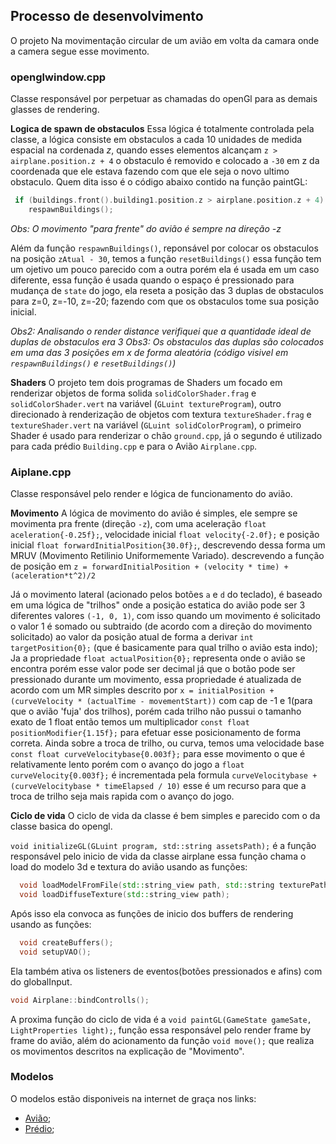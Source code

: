 ## Processo de desenvolvimento
O projeto Na movimentação circular de um avião em volta da camara onde a camera segue esse movimento.

### openglwindow.cpp

Classe responsável por perpetuar as chamadas do openGl para as demais glasses de rendering.

**Logica de spawn de obstaculos**
Essa lógica é totalmente controlada pela classe, a lógica consiste em obstaculos a cada 10 unidades de medida espacial na cordenada *z*, quando esses elementos alcançam `z > airplane.position.z + 4` o obstaculo é removido e colocado a `-30` em z da coordenada que ele estava fazendo com que ele seja o novo ultimo obstaculo. Quem dita isso é o código abaixo contido na função paintGL:
```cpp
 if (buildings.front().building1.position.z > airplane.position.z + 4)
    respawnBuildings();
```
_Obs: O movimento "para frente" do avião é sempre na direção -z_

Além da função `respawnBuildings()`, reponsável por colocar os obstaculos na posição `zAtual - 30`, temos a função `resetBuildings()` essa função tem um ojetivo um pouco parecido com a outra porém ela é usada em um caso diferente, essa função é usada quando o espaço é pressionado para mudança de `state` do jogo, ela reseta a posição das 3 duplas de obstaculos para z=0, z=-10, z=-20; fazendo com que os obstaculos tome sua posição inicial.

_Obs2: Analisando o render distance verifiquei que a quantidade ideal de duplas de obstaculos era 3_
_Obs3: Os obstaculos das duplas são colocados em uma das 3 posições em x de forma aleatória (código visivel em  `respawnBuildings()` e `resetBuildings()`)_

**Shaders**
O projeto tem dois programas de Shaders um focado em renderizar objetos de forma solida `solidColorShader.frag` e `solidColorShader.vert` na variável (`GLuint textureProgram`), outro direcionado à renderização de objetos com textura `textureShader.frag` e `textureShader.vert` na variável (`GLuint solidColorProgram`), o primeiro Shader é usado para renderizar o chão `ground.cpp`, já o segundo é utilizado para cada prédio `Building.cpp` e para o Avião `Airplane.cpp`.

### Aiplane.cpp
Classe responsável pelo render e lógica de funcionamento do avião.

**Movimento**
A lógica de movimento do avião é simples, ele sempre se movimenta pra frente (direção `-z`), com uma aceleração `float aceleration{-0.25f};`, velocidade inicial `float velocity{-2.0f};` e posição inicial `float forwardInitialPosition{30.0f};`, descrevendo dessa forma um MRUV (Movimento Retilinio Uniformemente Variado). descrevendo a função de posição em `z = forwardInitialPosition + (velocity * time) + (aceleration*t^2)/2`

Já o movimento lateral (acionado pelos botões `a` e `d` do teclado), é baseado em uma lógica de "trilhos" onde a posição estatica do avião pode ser 3 diferentes valores `(-1, 0, 1)`, com isso quando um movimento é solicitado o valor 1 é somado ou subtraido (de acordo com a direção do movimento solicitado) ao valor da posição atual de forma a derivar `int targetPosition{0};` (que é basicamente para qual trilho o avião esta indo); Ja a propriedade `float actualPosition{0};` representa onde o avião se encontra porém esse valor pode ser decimal já que o botão pode ser pressionado durante um movimento, essa propriedade é atualizada de acordo com um MR simples descrito por `x = initialPosition + (curveVelocity * (actualTime - movementStart))` com cap de -1 e 1(para que o avião 'fuja' dos trilhos), porém cada trilho não pussui o tamanho exato de 1 float então temos um multiplicador `const float positionModifier{1.15f};` para efetuar esse posicionamento de forma correta. Ainda sobre a troca de trilho, ou curva, temos uma velocidade base `const float curveVelocitybase{0.003f};` para esse movimento o que é relativamente lento porém com o avanço do jogo a `float curveVelocity{0.003f};` é incrementada pela formula `curveVelocitybase + (curveVelocitybase * timeElapsed / 10)` esse é um recurso para que a troca de trilho seja mais rapida com o avanço do jogo.

**Ciclo de vida**
O ciclo de vida da classe é bem simples e parecido com o da classe basica do opengl.

`void initializeGL(GLuint program, std::string assetsPath);` é a função responsável pelo inicio de vida da classe airplane essa função chama o load do modelo 3d e textura do avião usando as funções:
```cpp
  void loadModelFromFile(std::string_view path, std::string texturePath);
  void loadDiffuseTexture(std::string_view path);
```
Após isso ela convoca as funções de inicio dos buffers de rendering usando as funções: 
```cpp
  void createBuffers();
  void setupVAO();
```
Ela também ativa os listeners de eventos(botões pressionados e afins) com do globalInput.
```cpp
void Airplane::bindControlls();
```
A proxima função do ciclo de vida é a `void paintGL(GameState gameSate, LightProperties light);`, função essa responsável pelo render frame by frame do avião, além do acionamento da função `void move();` que realiza os movimentos descritos na explicação de "Movimento".

### Modelos
O modelos estão disponiveis na internet de graça nos links:
- [Avião](https://free3d.com/pt/3d-model/airplane-v2--549103.html);
- [Prédio](https://www.turbosquid.com/3d-models/apartment-house-building-3d-model-1650425);